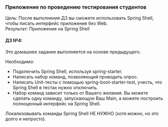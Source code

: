 ### Приложение по проведению тестирования студентов
Цель: После выполнения ДЗ вы сможете использовать Spring Shell, чтобы писать интерфейс приложения без Web.<br>
Результат: Приложение на Spring Shell
#### ДЗ №4:
Это домашнее задание выполняется на основе предыдущего.

Необходимо:

- Подключить Spring Shell, используя spring-starter.
- Написать набор команд, позволяющий проводить опрос.
- Написать Unit-тесты с помощью spring-boot-starter-test, учесть, что Spring Shell в тестах нужно отключить.
- Набор команд зависит только от Вашего желания. Вы можете сделать одну команду, запускающую Ваш Main, а можете построить полноценный интерфейс на Spring Shell.

Локализовывать команды Spring Shell НЕ НУЖНО (хотя можно, но это долго и непросто).